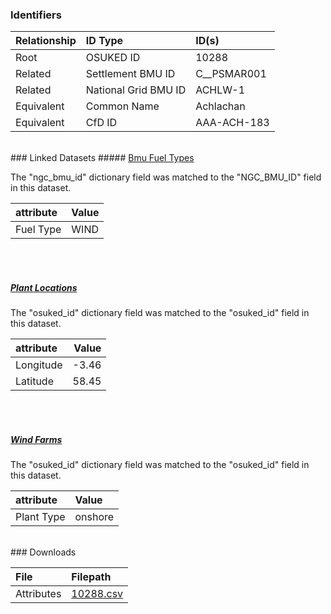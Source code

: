 ### Identifiers

| Relationship   | ID Type              | ID(s)       |
|:---------------|:---------------------|:------------|
| Root           | OSUKED ID            | 10288       |
| Related        | Settlement BMU ID    | C__PSMAR001 |
| Related        | National Grid BMU ID | ACHLW-1     |
| Equivalent     | Common Name          | Achlachan   |
| Equivalent     | CfD ID               | AAA-ACH-183 |

<br>
### Linked Datasets
##### <a href="https://raw.githubusercontent.com/OSUKED/Dictionary-Datasets/main/datasets/bmu-fuel-types/datapackage.json">Bmu Fuel Types</a>



The "ngc_bmu_id" dictionary field was matched to the "NGC_BMU_ID" field in this dataset.

| attribute   | Value   |
|:------------|:--------|
| Fuel Type   | WIND    |

<br><br>
##### <a href="https://raw.githubusercontent.com/OSUKED/Dictionary-Datasets/main/datasets/plant-locations/datapackage.json">Plant Locations</a>



The "osuked_id" dictionary field was matched to the "osuked_id" field in this dataset.

| attribute   |   Value |
|:------------|--------:|
| Longitude   |   -3.46 |
| Latitude    |   58.45 |

<br><br>
##### <a href="https://raw.githubusercontent.com/OSUKED/Dictionary-Datasets/main/datasets/wind-farms/datapackage.json">Wind Farms</a>



The "osuked_id" dictionary field was matched to the "osuked_id" field in this dataset.

| attribute   | Value   |
|:------------|:--------|
| Plant Type  | onshore |


<br>
### Downloads


| File       | Filepath                                                                              |
|:-----------|:--------------------------------------------------------------------------------------|
| Attributes | [10288.csv](https://osuked.github.io/Power-Station-Dictionary/object_attrs/10288.csv) |
